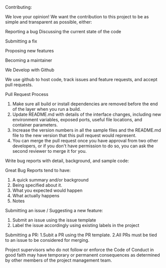 Contributing:

We love your opinion! We want the contribution to this project to be as simple and transparent as possible, either:

Reporting a bug
 Discussing the current state of the code

Submitting a fix

Proposing new features

Becoming a maintainer

We Develop with Github

We use github to host code, track issues and feature requests, and accept pull requests.

Pull Request Process

1. Make sure all build or install dependencies are removed before the end of the layer when you run a build.
2. Update README.md with details of the interface changes, including new environment variables, exposed ports, useful file locations, and container parameters.
3. Increase the version numbers in all the sample files and the README.md file to the new version that this pull request would represent.
4. You can merge the pull request once you have approval from two other developers, or if you don&#39;t have permission to do so, you can ask the second reviewer to merge it for you.

Write bug reports with detail, background, and sample code:

Great Bug Reports tend to have:

1. A quick summary and/or background
2. Being specified about it.
3. What you expected would happen
4. What actually happens
5. Notes

Submitting an issue / Suggesting a new feature:
1. Submit an issue using the issue template
2. Label the issue accordingly using existing labels in the project

Submitting a PR:
1.Subit a PR using the PR template.
2.All PRs must be tied to an issue to be considered for merging.

Project supervisors who do not follow or enforce the Code of Conduct in good faith may have temporary or permanent consequences as determined by other members of the project management team.
